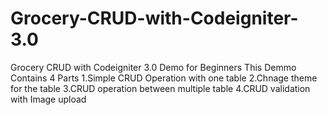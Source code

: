 # Grocery-CRUD-with-Codeigniter-3.0
Grocery CRUD with Codeigniter 3.0 Demo for Beginners 
This Demmo Contains 4 Parts
  1.Simple CRUD Operation with one table
  2.Chnage theme for the table
  3.CRUD operation between multiple table
  4.CRUD validation with Image upload
